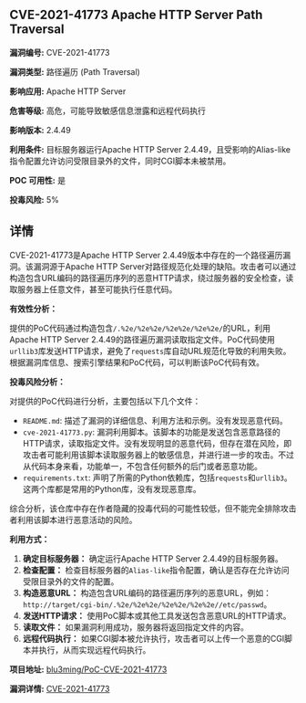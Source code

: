 ## CVE-2021-41773 Apache HTTP Server Path Traversal

**漏洞编号:** CVE-2021-41773

**漏洞类型:** 路径遍历 (Path Traversal)

**影响应用:** Apache HTTP Server

**危害等级:** 高危，可能导致敏感信息泄露和远程代码执行

**影响版本:** 2.4.49

**利用条件:** 目标服务器运行Apache HTTP Server 2.4.49，且受影响的Alias-like指令配置允许访问受限目录外的文件，同时CGI脚本未被禁用。

**POC 可用性:** 是

**投毒风险:** 5%

## 详情

CVE-2021-41773是Apache HTTP Server 2.4.49版本中存在的一个路径遍历漏洞。该漏洞源于Apache HTTP Server对路径规范化处理的缺陷。攻击者可以通过构造包含URL编码的路径遍历序列的恶意HTTP请求，绕过服务器的安全检查，读取服务器上任意文件，甚至可能执行任意代码。

**有效性分析：**

提供的PoC代码通过构造包含`/.%2e/%2e%2e/%2e%2e/%2e%2e/`的URL，利用Apache HTTP Server 2.4.49的路径遍历漏洞读取指定文件。PoC代码使用`urllib3`库发送HTTP请求，避免了`requests`库自动URL规范化导致的利用失败。
根据漏洞库信息、搜索引擎结果和PoC代码，可以判断该PoC代码有效。

**投毒风险分析：**

对提供的PoC代码进行分析，主要包括以下几个文件：

*   `README.md`: 描述了漏洞的详细信息、利用方法和示例。没有发现恶意代码。
*   `cve-2021-41773.py`: 漏洞利用脚本。该脚本的功能是发送包含恶意路径的HTTP请求，读取指定文件。没有发现明显的恶意代码，但存在潜在风险，即攻击者可能利用该脚本读取服务器上的敏感信息，并进行进一步的攻击。不过从代码本身来看，功能单一，不包含任何额外的后门或者恶意功能。
*   `requirements.txt`: 声明了所需的Python依赖库，包括`requests`和`urllib3`。这两个库都是常用的Python库，没有发现恶意库。

综合分析，该仓库中存在作者隐藏的投毒代码的可能性较低，但不能完全排除攻击者利用该脚本进行恶意活动的风险。

**利用方式：**

1.  **确定目标服务器：** 确定运行Apache HTTP Server 2.4.49的目标服务器。
2.  **检查配置：** 检查目标服务器的`Alias-like`指令配置，确认是否存在允许访问受限目录外的文件的配置。
3.  **构造恶意URL：** 构造包含URL编码的路径遍历序列的恶意URL，例如：`http://target/cgi-bin/.%2e/%2e%2e/%2e%2e/%2e%2e//etc/passwd`。
4.  **发送HTTP请求：** 使用PoC脚本或其他工具发送包含恶意URL的HTTP请求。
5.  **读取文件：** 如果漏洞利用成功，服务器将返回指定文件的内容。
6. **远程代码执行：** 如果CGI脚本被允许执行，攻击者可以上传一个恶意的CGI脚本并执行，从而实现远程代码执行。

**项目地址:** [blu3ming/PoC-CVE-2021-41773](https://github.com/blu3ming/PoC-CVE-2021-41773)

**漏洞详情:** [CVE-2021-41773](https://nvd.nist.gov/vuln/detail/CVE-2021-41773)